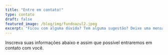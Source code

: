 ```yaml
---
title: "Entre em contato!"
type: contato
draft: false
featured_image: /blog/img/fundoazul2.jpeg
excerpt: "Ficou com alguma dúvida? Tem alguma sugestão? Deixe uma mensagem!"
---
```


Inscreva suas informações abaixo e assim que possível entraremos em contato com você.